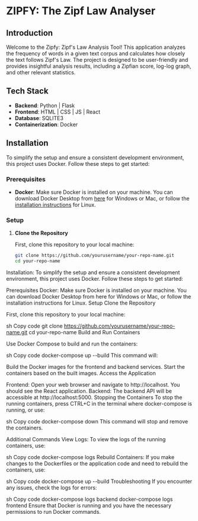 # ZIPFY: The Zipf Law Analyser

## Introduction
Welcome to the Zipfy: Zipf's Law Analysis Tool! This application analyzes the frequency of words in a given text corpus and calculates how closely the text follows Zipf's Law. The project is designed to be user-friendly and provides insightful analysis results, including a Zipfian score, log-log graph, and other relevant statistics.

## Tech Stack
- **Backend**: Python | Flask
- **Frontend**: HTML | CSS | JS | React
- **Database**: SQLITE3
- **Containerization**: Docker

## Installation
To simplify the setup and ensure a consistent development environment, this project uses Docker. Follow these steps to get started:

### Prerequisites
- **Docker**: Make sure Docker is installed on your machine. You can download Docker Desktop from [here](https://www.docker.com/products/docker-desktop) for Windows or Mac, or follow the [installation instructions](https://docs.docker.com/engine/install/) for Linux.

### Setup

1. **Clone the Repository**

   First, clone this repository to your local machine:

   ```sh
   git clone https://github.com/yourusername/your-repo-name.git
   cd your-repo-name

Installation:
To simplify the setup and ensure a consistent development environment, this project uses Docker. Follow these steps to get started:

Prerequisites
Docker: Make sure Docker is installed on your machine. You can download Docker Desktop from here for Windows or Mac, or follow the installation instructions for Linux.
Setup
Clone the Repository

First, clone this repository to your local machine:

sh
Copy code
git clone https://github.com/yourusername/your-repo-name.git
cd your-repo-name
Build and Run Containers

Use Docker Compose to build and run the containers:

sh
Copy code
docker-compose up --build
This command will:

Build the Docker images for the frontend and backend services.
Start the containers based on the built images.
Access the Application

Frontend: Open your web browser and navigate to http://localhost. You should see the React application.
Backend: The backend API will be accessible at http://localhost:5000.
Stopping the Containers
To stop the running containers, press CTRL+C in the terminal where docker-compose is running, or use:

sh
Copy code
docker-compose down
This command will stop and remove the containers.

Additional Commands
View Logs: To view the logs of the running containers, use:

sh
Copy code
docker-compose logs
Rebuild Containers: If you make changes to the Dockerfiles or the application code and need to rebuild the containers, use:

sh
Copy code
docker-compose up --build
Troubleshooting
If you encounter any issues, check the logs for errors:

sh
Copy code
docker-compose logs backend
docker-compose logs frontend
Ensure that Docker is running and you have the necessary permissions to run Docker commands.





